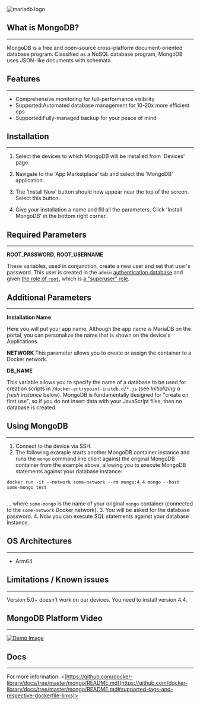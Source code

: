 ﻿
![mariadb logo](https://upload.wikimedia.org/wikipedia/commons/thumb/9/93/MongoDB_Logo.svg/2560px-MongoDB_Logo.svg.png "MongoDB Logo")

## What is MongoDB?
---


MongoDB is a free and open-source cross-platform document-oriented database program. Classified as a NoSQL database program, MongoDB uses JSON-like documents with schemata.
## Features
---

-   Comprehensive monitoring for full-performance visibility
-   Supported:Automated database management for 10-20x more efficient ops
-   Supported:Fully-managed backup for your peace of mind

## Installation
---


1. Select the devices to which MongoDB will be installed from 'Devices' page. 

2. Navigate to the 'App Marketplace' tab and select the 'MongoDB' application.

3. The 'Install Now' button should now appear near the top of the screen. Select this button.

4. Give your installation a name and fill all the parameters. Click 'Install MongoDB' in the bottom right corner.



## Required Parameters
---


**ROOT_PASSWORD**, **ROOT_USERNAME**

These variables, used in conjunction, create a new user and set that user's password. This user is created in the `admin`  [authentication database](https://docs.mongodb.com/manual/core/security-users/#user-authentication-database) and given [the role of  `root`](https://docs.mongodb.com/manual/reference/built-in-roles/#root), which is [a "superuser" role](https://docs.mongodb.com/manual/core/security-built-in-roles/#superuser-roles).



## Additional Parameters
---

**Installation Name**

Here you will put your app name. Although the app name is MariaDB on the portal, you can personalize the name that is shown on the device's Applications.

**NETWORK**
This parameter allows you to create or assign the container to a Docker network. 

**DB_NAME** 

This variable allows you to specify the name of a database to be used for creation scripts in `/docker-entrypoint-initdb.d/*.js` (see _Initializing a fresh instance_ below). MongoDB is fundamentally designed for "create on first use", so if you do not insert data with your JavaScript files, then no database is created.



## Using MongoDB
---


1. Connect to the device via SSH. 
2. The following example starts another MongoDB container instance and runs the `mongo` command line client against the original MongoDB container from the example above, allowing you to execute MongoDB statements against your database instance:

```console
docker run -it --network some-network --rm mongo:4.4 mongo --host some-mongo test
```
```

```

... where  `some-mongo`  is the name of your original  `mongo`  container (connected to the  `some-network`  Docker network).
3. You will be asked for the database password.
4. Now you can execute SQL statements against your database instance.
    

## OS Architectures
---
 - Arm64

## Limitations / Known issues
---
Version 5.0+ doesn't work on our devices. You need to install version 4.4. 
 
## MongoDB Platform  Video
---


[![Demo Image](http://img.youtube.com/vi/RGfFpQF0NpE/0.jpg)](https://www.youtube.com/watch?v=RGfFpQF0NpE)

## Docs
---

For more information: <[https://github.com/docker-library/docs/tree/master/mongo/README.md](https://github.com/docker-library/docs/tree/master/mongo/README.md#supported-tags-and-respective-dockerfile-links)>

